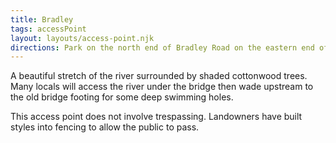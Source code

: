 ```yaml
---
title: Bradley
tags: accessPoint
layout: layouts/access-point.njk
directions: Park on the north end of Bradley Road on the eastern end of the Bradley bridge. There is a trash can and clear trail along the right side of the bridge as you face west.
---
```


A beautiful stretch of the river surrounded by shaded cottonwood trees. Many locals will access the river under the bridge then wade upstream to the old bridge footing for some deep swimming holes.

This access point does not involve trespassing. Landowners have built styles into fencing to allow the public to pass.
